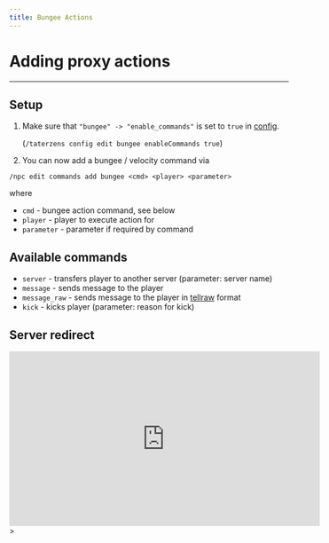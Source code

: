 ```yaml
---
title: Bungee Actions
---
```


# Adding proxy actions

---

## Setup

1. Make sure that `"bungee" -> "enable_commands"` is set to `true` in [config](../../installation/config.md).

   (`/taterzens config edit bungee enableCommands true`)

2. You can now add a bungee / velocity command via
```
/npc edit commands add bungee <cmd> <player> <parameter>
```
where
* `cmd` - bungee action command, see below
* `player` - player to execute action for
* `parameter` - parameter if required by command

## Available commands
* `server` - transfers player to another server (parameter: server name)
* `message` - sends message to the player
* `message_raw` - sends message to the player in [tellraw](https://minecraft.fandom.com/wiki/Raw_JSON_text_format) format
* `kick` - kicks player (parameter: reason for kick)

## Server redirect

<iframe width="560" height="315" src="https://www.youtube-nocookie.com/embed/hntv-TevhNs" title="YouTube video player" frameborder="0" allow="accelerometer; autoplay; clipboard-write; encrypted-media; gyroscope; picture-in-picture" allowfullscreen></iframe>>
